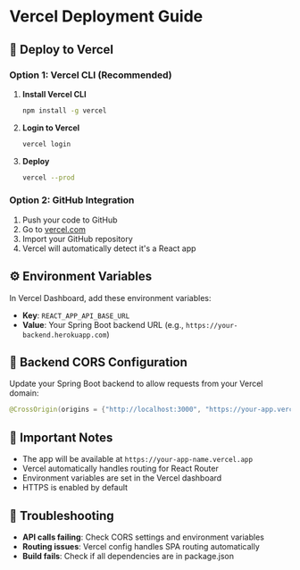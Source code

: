 # Vercel Deployment Guide

## 🚀 Deploy to Vercel

### Option 1: Vercel CLI (Recommended)

1. **Install Vercel CLI**

   ```bash
   npm install -g vercel
   ```

2. **Login to Vercel**

   ```bash
   vercel login
   ```

3. **Deploy**
   ```bash
   vercel --prod
   ```

### Option 2: GitHub Integration

1. Push your code to GitHub
2. Go to [vercel.com](https://vercel.com)
3. Import your GitHub repository
4. Vercel will automatically detect it's a React app

## ⚙️ Environment Variables

In Vercel Dashboard, add these environment variables:

- **Key**: `REACT_APP_API_BASE_URL`
- **Value**: Your Spring Boot backend URL (e.g., `https://your-backend.herokuapp.com`)

## 🔧 Backend CORS Configuration

Update your Spring Boot backend to allow requests from your Vercel domain:

```java
@CrossOrigin(origins = {"http://localhost:3000", "https://your-app.vercel.app"})
```

## 📝 Important Notes

- The app will be available at `https://your-app-name.vercel.app`
- Vercel automatically handles routing for React Router
- Environment variables are set in the Vercel dashboard
- HTTPS is enabled by default

## 🐛 Troubleshooting

- **API calls failing**: Check CORS settings and environment variables
- **Routing issues**: Vercel config handles SPA routing automatically
- **Build fails**: Check if all dependencies are in package.json
